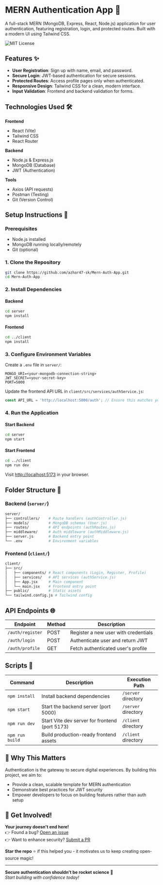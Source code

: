 # MERN Authentication App 🔐

A full-stack MERN (MongoDB, Express, React, Node.js) application for user authentication, featuring registration, login, and protected routes. Built with a modern UI using Tailwind CSS.

![MIT License](https://img.shields.io/badge/license-MIT-blue)

## Features ✨

- **User Registration**: Sign up with name, email, and password.
- **Secure Login**: JWT-based authentication for secure sessions.
- **Protected Routes**: Access profile pages only when authenticated.
- **Responsive Design**: Tailwind CSS for a clean, modern interface.
- **Input Validation**: Frontend and backend validation for forms.

## Technologies Used 🛠️

**Frontend**  
- React (Vite)
- Tailwind CSS
- React Router

**Backend**  
- Node.js & Express.js
- MongoDB (Database)
- JWT (Authentication)

**Tools**  
- Axios (API requests)
- Postman (Testing)
- Git (Version Control)

## Setup Instructions 🚀

### Prerequisites
- Node.js installed
- MongoDB running locally/remotely
- Git (optional)

### 1. Clone the Repository
```bash
git clone https://github.com/azhar47-sk/Mern-Auth-App.git
cd Mern-Auth-App
```

### 2. Install Dependencies
#### Backend
```bash
cd server
npm install
```

#### Frontend
```bash
cd ../client
npm install
```

### 3. Configure Environment Variables
Create a `.env` file in `server/`:
```env
MONGO_URI=<your-mongodb-connection-string>
JWT_SECRET=<your-secret-key>
PORT=5000
```

Update the frontend API URL in `client/src/services/authService.js`:
```javascript
const API_URL = 'http://localhost:5000/auth'; // Ensure this matches your backend port
```

### 4. Run the Application
#### Start Backend
```bash
cd server
npm start
```

#### Start Frontend
```bash
cd ../client
npm run dev
```

Visit [http://localhost:5173](http://localhost:5173) in your browser.

## Folder Structure 📁

### Backend (`server/`)
```bash
server/
├── controllers/    # Route handlers (authController.js)
├── models/         # MongoDB schemas (User.js)
├── routes/         # API endpoints (authRoutes.js)
├── middleware/     # Auth middleware (authMiddleware.js)
├── server.js       # Backend entry point
└── .env            # Environment variables
```

### Frontend (`client/`)
```bash
client/
├── src/
│   ├── components/ # React components (Login, Register, Profile)
│   ├── services/   # API services (authService.js)
│   ├── App.jsx     # Main component
│   └── main.jsx    # Frontend entry point
├── public/         # Static assets
└── tailwind.config.js # Tailwind config
```

## API Endpoints 🌐

| Endpoint           | Method | Description                          |
|--------------------|--------|--------------------------------------|
| `/auth/register`   | POST   | Register a new user with credentials |
| `/auth/login`      | POST   | Authenticate user and return JWT     |
| `/auth/profile`    | GET    | Fetch authenticated user's profile   |

## Scripts 📜

| Command                | Description                                   | Execution Path       |
|------------------------|-----------------------------------------------|----------------------|
| `npm install`          | Install backend dependencies                  | `/server` directory  |
| `npm start`            | Start the backend server (port 5000)          | `/server` directory  |
| `npm run dev`          | Start Vite dev server for frontend (port 5173)| `/client` directory  |
| `npm run build`        | Build production-ready frontend assets         | `/client` directory  |

## 🌟 Why This Matters 

Authentication is the gateway to secure digital experiences. By building this project, we aim to:
- Provide a clean, scalable template for MERN authentication
- Demonstrate best practices for JWT security
- Empower developers to focus on building features rather than auth setup

## 💌 Get Involved!

**Your journey doesn't end here!**  
👉 Found a bug? [Open an issue](https://github.com/azhar47-sk/Mern-Auth-App/issues)  
👉 Want to enhance security? [Submit a PR](https://github.com/azhar47-sk/Mern-Auth-App/pulls)  

**Star the repo** ⭐ if this helped you - it motivates us to keep creating open-source magic!

---

**Secure authentication shouldn't be rocket science** 🚀  
*Start building with confidence today!*
